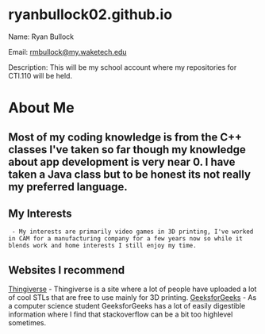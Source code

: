 # ryanbullock02.github.io

Name: Ryan Bullock

Email: rmbullock@my.waketech.edu

Description: This will be my school account where my repositories for CTI.110 will be held.

# About Me
## Most of my coding knowledge is from the C++ classes I've taken so far though my knowledge about app development is very near 0. I have taken a Java class but to be honest its not really my preferred language.

## My Interests
     - My interests are primarily video games in 3D printing, I've worked in CAM for a manufacturing company for a few years now so while it blends work and home interests I still enjoy my time.

## Websites I recommend

[Thingiverse](https://www.thingiverse.com) - Thingiverse is a site where a lot of people have uploaded a lot of cool STLs that are free to use mainly for 3D printing.
[GeeksforGeeks](www.geeksforgeeks.org) - As a computer science student GeeksforGeeks has a lot of easily digestible information where I find that stackoverflow can be a bit too highlevel sometimes.
